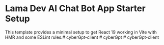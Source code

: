 # Lama Dev AI Chat Bot App Starter Setup

This template provides a minimal setup to get React 19 working in Vite with HMR and some ESLint rules.#   c y b e r G p t - c l i e n t  
 #   c y b e r G p t  
 #   c y b e r G p t - c l i e n t  
 